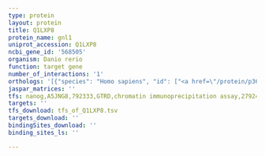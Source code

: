 ```yaml
---
type: protein
layout: protein
title: Q1LXP8
protein_name: gnl1
uniprot_accession: Q1LXP8
ncbi_gene_id: '568505'
organism: Danio rerio
function: target gene
number_of_interactions: '1'
orthologs: '[{"species": "Homo sapiens", "id": ["<a href=\"/protein/p36915\">P36915</a>"]}, {"species": "Mus musculus", "id": ["<a href=\"/protein/p36916\">P36916</a>"]}, {"species": "Rattus norvegicus", "id": ["<a href=\"/protein/q6mg06\">Q6MG06</a>"]}, {"species": "Drosophila melanogaster", "id": ["<a href=\"/protein/q9vij9\">Q9VIJ9</a>"]}]'
jaspar_matrices: ''
tfs: nanog,A5JNG8,792333,GTRD,chromatin immunoprecipitation assay,27924024%5Buid%5D,No
targets: ''
tfs_download: tfs_of_Q1LXP8.tsv
targets_download: ''
bindingSites_download: ''
binding_sites_ls: ''

---
```

